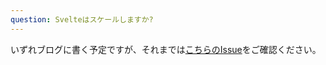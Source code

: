 ```yaml
---
question: Svelteはスケールしますか?
---
```


いずれブログに書く予定ですが、それまでは[こちらのIssue](https://github.com/sveltejs/svelte/issues/2546)をご確認ください。